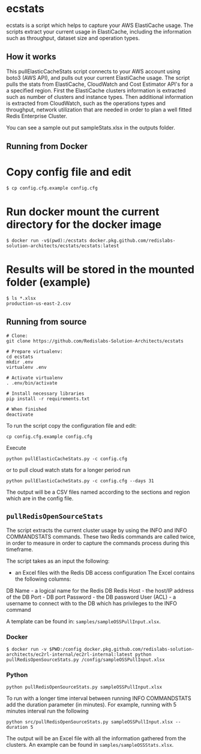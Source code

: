 ecstats
=====

ecstats is a script which helps to capture your AWS ElastiCache usage.
The scripts extract your current usage in ElastiCache, including the information such as throughput, dataset size and operation types.

## How it works

This pullElasticCacheStats script connects to your AWS account using boto3 (AWS API), and pulls out your current ElastiCache usage.
The script pulls the stats from ElastiCache, CloudWatch and Cost Estimator API's for a a specified region.
First the ElastiCache clusters information is extracted such as number of clusters and instance types.
Then additional information is extracted from CloudWatch, such as the operations types and throughput, network utilization 
that are needed in order to plan a well fitted Redis Enterprise Cluster.

You can see a sample out put sampleStats.xlsx in the outputs folder.

## Running from Docker

# Copy config file and edit
```
$ cp config.cfg.example config.cfg
```

# Run docker mount the current directory for the docker image
```
$ docker run -v$(pwd):/ecstats docker.pkg.github.com/redislabs-solution-architects/ecstats/ecstats:latest
```

# Results will be stored in the mounted folder (example)
```
$ ls *.xlsx
production-us-east-2.csv
```

## Running from source

```
# Clone:
git clone https://github.com/Redislabs-Solution-Architects/ecstats

# Prepare virtualenv:
cd ecstats
mkdir .env
virtualenv .env

# Activate virtualenv
. .env/bin/activate

# Install necessary libraries
pip install -r requirements.txt

# When finished
deactivate
```

To run the script copy the configuration file and edit:

```
cp config.cfg.example config.cfg
```

Execute 

```
python pullElasticCacheStats.py -c config.cfg
```

or to pull cloud watch stats for a longer period run

```
python pullElasticCacheStats.py -c config.cfg --days 31
```

The output will be a CSV files named according to the sections and region which are in the config file. 

## `pullRedisOpenSourceStats`
The script extracts the current cluster usage by using the INFO and INFO COMMANDSTATS commands.
These two Redis commands are called twice, in order to measure in order to capture the commands process during this timeframe. 

The script takes as an input the following:
- an Excel files with the Redis DB access configuration
The Excel contains the following columns:

DB Name - a logical name for the Redis DB
Redis Host - the host/IP address of the DB
Port - DB port
Password - the DB password
User (ACL) - a username to connect with to the DB which has privileges to the INFO command

A template can be found in: `samples/sampleOSSPullInput.xlsx`.

### Docker
```
$ docker run -v $PWD:/config docker.pkg.github.com/redislabs-solution-architects/ec2rl-internal/ec2rl-internal:latest python pullRedisOpenSourceStats.py /config/sampleOSSPullInput.xlsx
```

### Python

```
python pullRedisOpenSourceStats.py sampleOSSPullInput.xlsx
```

To run with a longer time interval between running INFO COMMANDSTATS add the duration parameter (in minutes).
For example, running with 5 minutes interval run the following

```
python src/pullRedisOpenSourceStats.py sampleOSSPullInput.xlsx --duration 5
```

The output will be an Excel file with all the information gathered from the clusters. An example can be found in `samples/sampleOSSStats.xlsx`.

